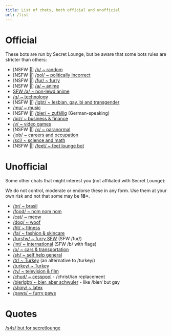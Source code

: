 ```yaml
---
title: List of chats, both official and unofficial
url: /list
---
```


Official
==========

These bots are run by Secret Lounge, but be aware that some bots rules are stricter than others:

- [NSFW 🔞] [/b/ ~ random](https://t.me/secretloungebot)
- [NSFW 🔞] [/pol/ ~ politically incorrect](https://t.me/politicsloungebot)
- [NSFW 🔞] [/fur/ ~ furry](https://t.me/furryloungebot)
- [NSFW 🔞] [/a/ ~ anime](https://t.me/animeloungebot)
- [SFW /a/ ~ non-lewd anime](http://t.me/aglenbot)
- [/g/ ~ technology](https://t.me/techloungebot)
- [NSFW 🔞] [/lgbt/ ~ lesbian, gay, bi and transgender](https://t.me/lgbtloungebot)
- [/mu/ ~ music](https://t.me/musicloungebot)
- [NSFW 🔞] [/bier/ ~ zufällig](https://t.me/bierloungebot) (German-speaking)
- [/biz/ ~ business & finance](https://t.me/bizloungebot)
- [/v/ ~ video games](https://t.me/videogamesloungebot)
- [NSFW 🔞] [/x/ ~ paranormal](https://t.me/paranormalloungebot)
- [/job/ ~ careers and occupation](https://t.me/jobsloungebot)
- [/sci/ ~ science and math](https://t.me/scimathloungebot)
- [NSFW 🔞] [/feet/ ~ feet lounge bot](https://t.me/feetlounge_bot)


Unofficial
=============

Some other chats that might interest you (not affiliated with Secret Lounge):

We do not control, moderate or endorse these in any form. Use them at your own risk and not that some may be **18+**.

- [/br/ ~ brasil](https://t.me/brloungebot)
- [/food/ ~ nom nom nom](https://t.me/foodloungebot)
- [/cat/ ~ meow](https://t.me/catloungebot)
- [/dog/ ~ woof](https://t.me/dogloungebot)
- [/fit/ ~ fitness](https://t.me/fitloungerobot)
- [/fa/ ~ fashion & skincare](https://t.me/fashionloungebot)
- [/fursfw/ ~ furry SFW](https://t.me/fursfwbot) (SFW /fur/)
- [/int/ ~ international](https://t.me/intloungebot) (SFW /b/ with flags)
- [/o/ ~ cars & transportation](https://t.me/motorloungebot)
- [/sh/ ~ self help general](https://t.me/AdviceAnonBot)
- [/tr/ ~ Turkey](https://t.me/tranonimbot) (an alternative to /turkey/)
- [/turkey/ ~ Turkey](https://t.me/ZurnaLoungeBot)
- [/tv/ ~ television & film](https://t.me/tvchatbot)
- [/chud/ ~ cesspool](https://t.me/freibier_barbot) - /christ/ian replacement
- [/bierlgbt/ ~ bier, aber schwuler](https://t.me/schwulbierbot) - like /bier/ but gay
- [/shiny/ ~ latex](http://t.me/shinyclothesbot)
- [/paws/ ~ furry paws](https://t.me/pawsloungebot)

Quotes
========

[/s4s/ but for secretlounge](https://t.me/slquotes)
